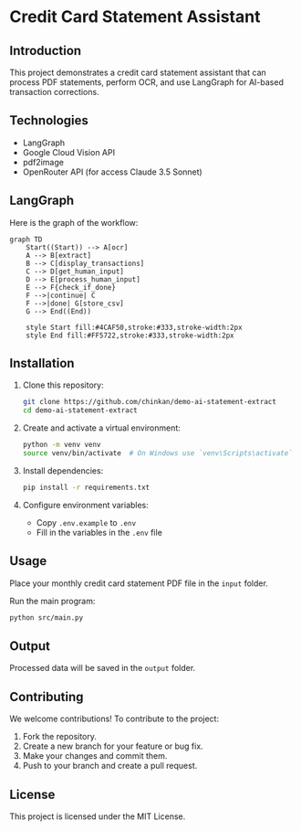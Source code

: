 # Credit Card Statement Assistant

## Introduction

This project demonstrates a credit card statement assistant that can process PDF statements, perform OCR, and use LangGraph for AI-based transaction corrections.

## Technologies

-   LangGraph
-   Google Cloud Vision API
-   pdf2image
-   OpenRouter API (for access Claude 3.5 Sonnet)

## LangGraph

Here is the graph of the workflow:

```mermaid
graph TD
    Start((Start)) --> A[ocr]
    A --> B[extract]
    B --> C[display_transactions]
    C --> D[get_human_input]
    D --> E[process_human_input]
    E --> F{check_if_done}
    F -->|continue| C
    F -->|done| G[store_csv]
    G --> End((End))

    style Start fill:#4CAF50,stroke:#333,stroke-width:2px
    style End fill:#FF5722,stroke:#333,stroke-width:2px
```

## Installation

1. Clone this repository:

    ```bash
    git clone https://github.com/chinkan/demo-ai-statement-extract
    cd demo-ai-statement-extract
    ```

2. Create and activate a virtual environment:

    ```bash
    python -m venv venv
    source venv/bin/activate  # On Windows use `venv\Scripts\activate`
    ```

3. Install dependencies:

    ```bash
    pip install -r requirements.txt
    ```

4. Configure environment variables:
    - Copy `.env.example` to `.env`
    - Fill in the variables in the `.env` file

## Usage

Place your monthly credit card statement PDF file in the `input` folder.

Run the main program:

```bash
python src/main.py
```

## Output

Processed data will be saved in the `output` folder.

## Contributing

We welcome contributions! To contribute to the project:

1. Fork the repository.
2. Create a new branch for your feature or bug fix.
3. Make your changes and commit them.
4. Push to your branch and create a pull request.

## License

This project is licensed under the MIT License.
